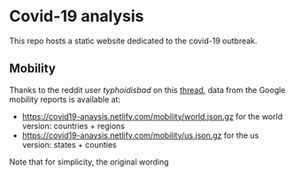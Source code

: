 # Covid-19 analysis

This repo hosts a static website dedicated to the covid-19 outbreak.

## Mobility

Thanks to the reddit user _typhoidisbad_ on this [thread](https://www.reddit.com/r/datasets/comments/fuo64p/google_covid19_mobility_reports_time_series_data/), data from the Google mobility reports is available at:
- https://covid19-anaysis.netlify.com/mobility/world.json.gz for the world version: countries + regions
- https://covid19-anaysis.netlify.com/mobility/us.json.gz for the us version: states + counties

Note that for simplicity, the original wording
